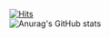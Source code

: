 
[![Hits](https://hits.seeyoufarm.com/api/count/incr/badge.svg?url=https%3A%2F%2Fgithub.com%2FAppleapologize&count_bg=%23FF2D2D&title_bg=%23555555&icon=&icon_color=%23E7E7E7&title=Visiter&edge_flat=false)](https://hits.seeyoufarm.com)
<br>
![Anurag's GitHub stats](https://github-readme-stats.vercel.app/api?username=Appleapologize&show_icons=true&theme=shadow_red)



<!--
제목은 #으로(#이 더 붙을 수록 작은 제목)
**Appleapologize/Appleapologize** is a ✨ _special_ ✨ repository because its `README.md` (this file) appears on your GitHub profile.

Here are some ideas to get you started:

밑이 li코드 사용한 것과 동일한 것
- 🔭 I’m currently working on ...
- 🌱 I’m currently learning ...
- 👯 I’m looking to collaborate on ...
- 🤔 I’m looking for help with ...
- 💬 Ask me about ...
- 📫 How to reach me: ...
- 😄 Pronouns: ...
- ⚡ Fun fact: ...
-->
